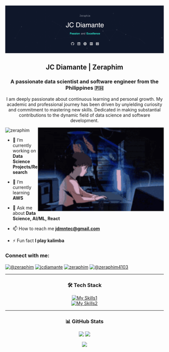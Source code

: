 [![MasterHead](./header5.png)]()

<!-- <h1 align="center">Hi 👋, I'm JC Diamante</h1> -->
<h2 align="center">JC Diamante | Zeraphim</h1>
<h3 align="center">A passionate data scientist and software engineer from the Philippines 🇵🇭</h3>
<p align="center">I am deeply passionate about continuous learning and personal growth. My academic and professional journey has been driven by unyielding curiosity and commitment to mastering new skills. Dedicated in making substantial contributions to the dynamic field of data science and software development.</p>

<img align="right" alt="coding" width="400" src="./coding.gif">

<p align="left" padding="30"> <img src="https://komarev.com/ghpvc/?username=zeraphim&label=Profile%20views&color=0e75b6&style=flat" alt="zeraphim" /> </p>

<!-- <p align="left"> <a href="https://github.com/ryo-ma/github-profile-trophy"><img src="https://github-profile-trophy.vercel.app/?username=zeraphim" alt="zeraphim" /></a> </p> -->

- 🔭 I’m currently working on **Data Science Projects/Research**

- 🌱 I’m currently learning **AWS**

- 💬 Ask me about **Data Science, AI/ML, React**

- 📫 How to reach me **jdmntec@gmail.com**

- ⚡ Fun fact **I play kalimba**

<h3 align="left">Connect with me:</h3>
<p align="left">
<a href="https://dev.to/@zeraphim" target="blank"><img align="center" src="https://raw.githubusercontent.com/rahuldkjain/github-profile-readme-generator/master/src/images/icons/Social/devto.svg" alt="@zeraphim" height="30" width="40" /></a>
<a href="https://linkedin.com/in/jcdiamante" target="blank"><img align="center" src="https://raw.githubusercontent.com/rahuldkjain/github-profile-readme-generator/master/src/images/icons/Social/linked-in-alt.svg" alt="jcdiamante" height="30" width="40" /></a>
<a href="https://kaggle.com/zeraphim" target="blank"><img align="center" src="https://raw.githubusercontent.com/rahuldkjain/github-profile-readme-generator/master/src/images/icons/Social/kaggle.svg" alt="zeraphim" height="30" width="40" /></a>
<a href="https://www.youtube.com/channel/UCG1exqSNKgEniM-3XSLcS2w" target="blank"><img align="center" src="https://raw.githubusercontent.com/rahuldkjain/github-profile-readme-generator/master/src/images/icons/Social/youtube.svg" alt="@zeraphim4103" height="30" width="40" /></a>
</p>

<div align="center">

<hr>

<h3>🛠️ Tech Stack</h3>

<!-- py
pytorch
qt
postgres
postman
aws
git

react
js
html
tailwind
css
npm
nodejs
mongodb
vercel
nginx
netlify

cpp
arduino
raspberrypi
bash
discord
vscode
ps
notion -->

<!-- [![My Skills](https://skillicons.dev/icons?i=py,pytorch,qt,postgres,postman,aws,git,react,js,html,tailwind,css,npm,nodejs,mongodb,vercel,nginx,netlify,cpp,arduino,raspberrypi,bash,discord,vscode,ps,notion)](https://skillicons.dev) -->
<!--
[![My Skills1](https://skillicons.dev/icons?i=py,anaconda,pytorch,qt,postman,django,flask,aws,git)](https://skillicons.dev)
[![My Skills2](https://skillicons.dev/icons?i=firebase,postgres,mysql,mongodb,sqlite)](https://skillicons.dev)
[![My Skills3](https://skillicons.dev/icons?i=react,js,html,tailwind,css,npm,nodejs,vercel,nginx,netlify)](https://skillicons.dev)
[![My Skills4](https://skillicons.dev/icons?i=cpp,arduino,raspberrypi,bash,discord,vscode,ps,notion)](https://skillicons.dev)
-->

[![My Skills1](https://skillicons.dev/icons?i=py,anaconda,pytorch,qt,postman,django,flask,aws,git,firebase,postgres,mysql,mongodb,sqlite,react,js,html,tailwind,css,npm,nodejs,vercel,nginx,netlify,cpp,arduino,raspberrypi&perline=9)](https://skillicons.dev)
<br>
[![My Skills2](https://skillicons.dev/icons?i=bash,discord,vscode,ps,notion&perline=6)](https://skillicons.dev)

<!-- <img align="left" src="https://skillicons.dev/icons?i=py,pytorch,qt,postgres,postman,aws,git"alt="skills_1"/>
<img align="left" src="https://skillicons.dev/icons?i=react,js,html,tailwind,css,npm,nodejs,mongodb,vercel,nginx,netlify"alt="skills_2"/>
<img align="left" src="https://skillicons.dev/icons?i=cpp,arduino,raspberrypi,bash,discord,vscode,ps,notion"alt="skills_3"/> -->

</div>

<hr>

<div align="center">
<h3>📊 GitHub Stats</h3>

<p float="left">
  <img src="https://github-readme-stats.vercel.app/api/top-langs?username=zeraphim&show_icons=true&locale=en&layout=compact&theme=gotham" height="195"/>
  <img src="https://github-readme-stats.vercel.app/api?username=zeraphim&show_icons=true&locale=en&theme=gotham" height="195"/> 
</p>

<p>
  <img src="https://github-readme-streak-stats.herokuapp.com/?user=zeraphim&&theme=gotham" width="800" />
</p>

</div>

</td>
<td>
